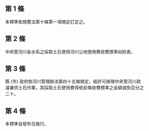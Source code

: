 第 1 條
-------
本標準依規費法第十條第一項規定訂定之。

第 2 條
-------
中央管河川各水系之採取土石使用河川公地使用費收費標準如附表。

第 3 條
-------
縣 (市) 政府依河川管理辦法第四十五條規定，經許可辦理中央管河川疏  
濬兼供土石作業，其採取土石使用費得依前條收費標準之金額減免百分之  
二十。

第 4 條
-------
本標準自發布日施行。

